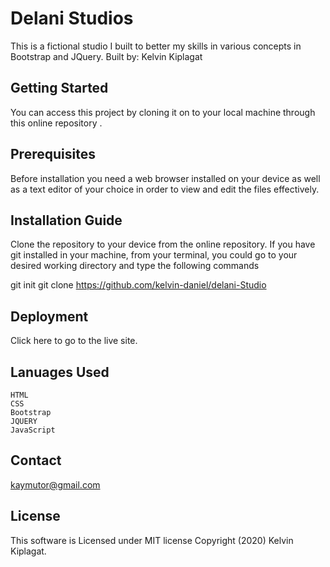# Delani Studios

This is a fictional studio I built to better my skills in various concepts in Bootstrap and JQuery.
Built by: Kelvin Kiplagat

## Getting Started

You can access this project by cloning it on to your local machine through this online repository .
## Prerequisites

Before installation you need a web browser installed on your device as well as a text editor of your choice in order to view and edit the files effectively.

## Installation Guide

Clone the repository to your device from the online repository. If you have git installed in your machine, from your terminal, you could go to your desired working directory and type the following commands

  git init
  git clone  https://github.com/kelvin-daniel/delani-Studio

## Deployment

Click here to go to the live site.

## Lanuages Used

    HTML
    CSS 
    Bootstrap 
    JQUERY 
    JavaScript

## Contact

kaymutor@gmail.com

## License

This software is Licensed under MIT license Copyright (2020) Kelvin Kiplagat. 
